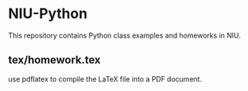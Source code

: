 # NIU-Python

This repository contains Python class examples and homeworks in NIU.

## tex/homework.tex

use pdflatex to compile the LaTeX file into a PDF document.
